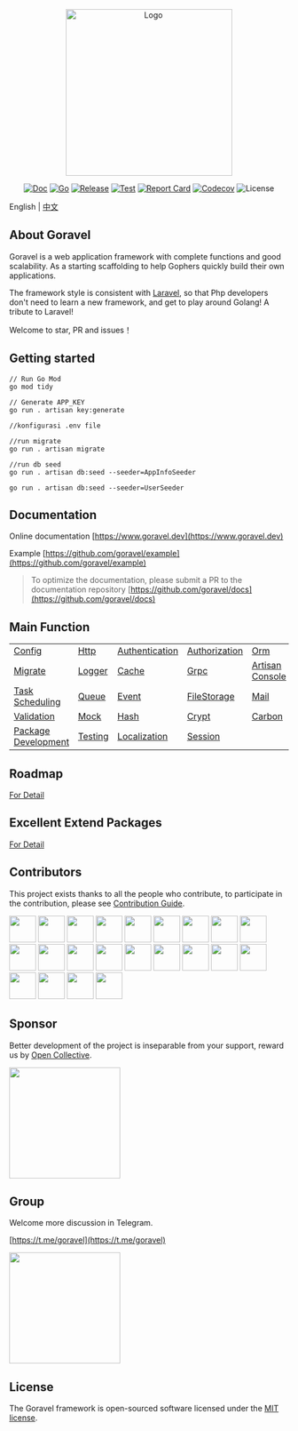<div align="center">

<img src="https://www.goravel.dev/logo.png?v=1.14.x" width="300" alt="Logo">

[![Doc](https://pkg.go.dev/badge/github.com/goravel/framework)](https://pkg.go.dev/github.com/goravel/framework)
[![Go](https://img.shields.io/github/go-mod/go-version/goravel/framework)](https://go.dev/)
[![Release](https://img.shields.io/github/release/goravel/framework.svg)](https://github.com/goravel/framework/releases)
[![Test](https://github.com/goravel/framework/actions/workflows/test.yml/badge.svg)](https://github.com/goravel/framework/actions)
[![Report Card](https://goreportcard.com/badge/github.com/goravel/framework)](https://goreportcard.com/report/github.com/goravel/framework)
[![Codecov](https://codecov.io/gh/goravel/framework/branch/master/graph/badge.svg)](https://codecov.io/gh/goravel/framework)
![License](https://img.shields.io/github/license/goravel/framework)

</div>

English | [中文](./README_zh.md)

## About Goravel

Goravel is a web application framework with complete functions and good scalability. As a starting scaffolding to help
Gophers quickly build their own applications.

The framework style is consistent with [Laravel](https://github.com/laravel/laravel), so that Php developers don't need to learn a new framework, and get to play around Golang! A tribute to Laravel!

Welcome to star, PR and issues！

## Getting started

```
// Run Go Mod
go mod tidy

// Generate APP_KEY
go run . artisan key:generate

//konfigurasi .env file

//run migrate 
go run . artisan migrate

//run db seed
go run . artisan db:seed --seeder=AppInfoSeeder

go run . artisan db:seed --seeder=UserSeeder

```

## Documentation

Online documentation [https://www.goravel.dev](https://www.goravel.dev)

Example [https://github.com/goravel/example](https://github.com/goravel/example)

> To optimize the documentation, please submit a PR to the documentation
> repository [https://github.com/goravel/docs](https://github.com/goravel/docs)

## Main Function

|             |                      |                      |                      |                      |
| ----------  | --------------       | --------------       | --------------       | --------------       |
| [Config](https://www.goravel.dev/getting-started/configuration.html)   | [Http](https://www.goravel.dev/the-basics/routing.html)  | [Authentication](https://www.goravel.dev/security/authentication.html)  | [Authorization](https://www.goravel.dev/security/authorization.html)  | [Orm](https://www.goravel.dev/orm/getting-started.html)   |
| [Migrate](https://www.goravel.dev/orm/migrations.html)  | [Logger](https://www.goravel.dev/the-basics/logging.html)  | [Cache](https://www.goravel.dev/digging-deeper/cache.html)  | [Grpc](https://www.goravel.dev/the-basics/grpc.html)   | [Artisan Console](https://www.goravel.dev/digging-deeper/artisan-console.html)  |
| [Task Scheduling](https://www.goravel.dev/digging-deeper/task-scheduling.html)  | [Queue](https://www.goravel.dev/digging-deeper/queues.html)  | [Event](https://www.goravel.dev/digging-deeper/event.html)   | [FileStorage](https://www.goravel.dev/digging-deeper/filesystem.html)  | [Mail](https://www.goravel.dev/digging-deeper/mail.html)  |
| [Validation](https://www.goravel.dev/the-basics/validation.html)  | [Mock](https://www.goravel.dev/testing/mock.html)   | [Hash](https://www.goravel.dev/security/hashing.html)  | [Crypt](https://www.goravel.dev/security/encryption.html)  | [Carbon](https://www.goravel.dev/digging-deeper/helpers.html)  |
| [Package Development](https://www.goravel.dev/digging-deeper/package-development.html)   | [Testing](https://www.goravel.dev/testing/getting-started.html) | [Localization](https://www.goravel.dev/digging-deeper/localization.html)  | [Session](https://www.goravel.dev/the-basics/session.html)  | |

## Roadmap

[For Detail](https://github.com/goravel/goravel/issues?q=is%3Aissue+is%3Aopen)

## Excellent Extend Packages

[For Detail](https://www.goravel.dev/prologue/packages.html)

## Contributors

This project exists thanks to all the people who contribute, to participate in the contribution, please see [Contribution Guide](https://www.goravel.dev/prologue/contributions.html).

<a href="https://github.com/hwbrzzl" target="_blank"><img src="https://avatars.githubusercontent.com/u/24771476?v=4" width="48" height="48"></a>
<a href="https://github.com/DevHaoZi" target="_blank"><img src="https://avatars.githubusercontent.com/u/115467771?v=4" width="48" height="48"></a>
<a href="https://github.com/kkumar-gcc" target="_blank"><img src="https://avatars.githubusercontent.com/u/84431594?v=4" width="48" height="48"></a>
<a href="https://github.com/merouanekhalili" target="_blank"><img src="https://avatars.githubusercontent.com/u/1122628?v=4" width="48" height="48"></a>
<a href="https://github.com/hongyukeji" target="_blank"><img src="https://avatars.githubusercontent.com/u/23145983?v=4" width="48" height="48"></a>
<a href="https://github.com/sidshrivastav" target="_blank"><img src="https://avatars.githubusercontent.com/u/28773690?v=4" width="48" height="48"></a>
<a href="https://github.com/Juneezee" target="_blank"><img src="https://avatars.githubusercontent.com/u/20135478?v=4" width="48" height="48"></a>
<a href="https://github.com/dragoonchang" target="_blank"><img src="https://avatars.githubusercontent.com/u/1432336?v=4" width="48" height="48"></a>
<a href="https://github.com/dhanusaputra" target="_blank"><img src="https://avatars.githubusercontent.com/u/35093673?v=4" width="48" height="48"></a>
<a href="https://github.com/mauri870" target="_blank"><img src="https://avatars.githubusercontent.com/u/10168637?v=4" width="48" height="48"></a>
<a href="https://github.com/Marian0" target="_blank"><img src="https://avatars.githubusercontent.com/u/624592?v=4" width="48" height="48"></a>
<a href="https://github.com/ahmed3mar" target="_blank"><img src="https://avatars.githubusercontent.com/u/12982325?v=4" width="48" height="48"></a>
<a href="https://github.com/flc1125" target="_blank"><img src="https://avatars.githubusercontent.com/u/14297703?v=4" width="48" height="48"></a>
<a href="https://github.com/zzpwestlife" target="_blank"><img src="https://avatars.githubusercontent.com/u/12382180?v=4" width="48" height="48"></a>
<a href="https://github.com/juantarrel" target="_blank"><img src="https://avatars.githubusercontent.com/u/7213379?v=4" width="48" height="48"></a>
<a href="https://github.com/Kamandlou" target="_blank"><img src="https://avatars.githubusercontent.com/u/77993374?v=4" width="48" height="48"></a>
<a href="https://github.com/livghit" target="_blank"><img src="https://avatars.githubusercontent.com/u/108449432?v=4" width="48" height="48"></a>
<a href="https://github.com/jeff87218" target="_blank"><img src="https://avatars.githubusercontent.com/u/29706585?v=4" width="48" height="48"></a>
<a href="https://github.com/shayan-yousefi" target="_blank"><img src="https://avatars.githubusercontent.com/u/19957980?v=4" width="48" height="48"></a>
<a href="https://github.com/zxdstyle" target="_blank"><img src="https://avatars.githubusercontent.com/u/38398954?v=4" width="48" height="48"></a>
<a href="https://github.com/milwad-dev" target="_blank"><img src="https://avatars.githubusercontent.com/u/98118400?v=4" width="48" height="48"></a>
<a href="https://github.com/mdanialr" target="_blank"><img src="https://avatars.githubusercontent.com/u/48054961?v=4" width="48" height="48"></a>

## Sponsor

Better development of the project is inseparable from your support, reward us by [Open Collective](https://opencollective.com/goravel).

<p align="left"><img src="https://www.goravel.dev/reward.png" width="200"></p>

## Group

Welcome more discussion in Telegram.

[https://t.me/goravel](https://t.me/goravel)

<p align="left"><img src="https://www.goravel.dev/telegram.jpg?v=1.14.x" width="200"></p>

## License

The Goravel framework is open-sourced software licensed under the [MIT license](https://opensource.org/licenses/MIT).

